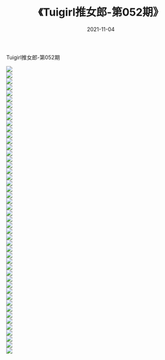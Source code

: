 ﻿---
layout: post
title:  《Tuigirl推女郎-第052期》
date:   2021-11-04
img: http://imgx.orgx.ga/漏D/网络美图/2021/Tuigirl推女郎-第052期/000.jpg
categories: [美女, 清纯, 唯美]
---

Tuigirl推女郎-第052期

  ![](http://imgx.orgx.ga/漏D/网络美图/2021/Tuigirl推女郎-第052期/001.jpg) <br> ![](http://imgx.orgx.ga/漏D/网络美图/2021/Tuigirl推女郎-第052期/002.jpg) <br> ![](http://imgx.orgx.ga/漏D/网络美图/2021/Tuigirl推女郎-第052期/003.jpg) <br> ![](http://imgx.orgx.ga/漏D/网络美图/2021/Tuigirl推女郎-第052期/004.jpg) <br> ![](http://imgx.orgx.ga/漏D/网络美图/2021/Tuigirl推女郎-第052期/005.jpg) <br> ![](http://imgx.orgx.ga/漏D/网络美图/2021/Tuigirl推女郎-第052期/006.jpg) <br> ![](http://imgx.orgx.ga/漏D/网络美图/2021/Tuigirl推女郎-第052期/007.jpg) <br> ![](http://imgx.orgx.ga/漏D/网络美图/2021/Tuigirl推女郎-第052期/008.jpg) <br> ![](http://imgx.orgx.ga/漏D/网络美图/2021/Tuigirl推女郎-第052期/009.jpg) <br> ![](http://imgx.orgx.ga/漏D/网络美图/2021/Tuigirl推女郎-第052期/010.jpg) <br> ![](http://imgx.orgx.ga/漏D/网络美图/2021/Tuigirl推女郎-第052期/011.jpg) <br> ![](http://imgx.orgx.ga/漏D/网络美图/2021/Tuigirl推女郎-第052期/012.jpg) <br> ![](http://imgx.orgx.ga/漏D/网络美图/2021/Tuigirl推女郎-第052期/013.jpg) <br> ![](http://imgx.orgx.ga/漏D/网络美图/2021/Tuigirl推女郎-第052期/014.jpg) <br> ![](http://imgx.orgx.ga/漏D/网络美图/2021/Tuigirl推女郎-第052期/015.jpg) <br> ![](http://imgx.orgx.ga/漏D/网络美图/2021/Tuigirl推女郎-第052期/016.jpg) <br> ![](http://imgx.orgx.ga/漏D/网络美图/2021/Tuigirl推女郎-第052期/017.jpg) <br> ![](http://imgx.orgx.ga/漏D/网络美图/2021/Tuigirl推女郎-第052期/018.jpg) <br> ![](http://imgx.orgx.ga/漏D/网络美图/2021/Tuigirl推女郎-第052期/019.jpg) <br> ![](http://imgx.orgx.ga/漏D/网络美图/2021/Tuigirl推女郎-第052期/020.jpg) <br> ![](http://imgx.orgx.ga/漏D/网络美图/2021/Tuigirl推女郎-第052期/021.jpg) <br> ![](http://imgx.orgx.ga/漏D/网络美图/2021/Tuigirl推女郎-第052期/022.jpg) <br> ![](http://imgx.orgx.ga/漏D/网络美图/2021/Tuigirl推女郎-第052期/023.jpg) <br> ![](http://imgx.orgx.ga/漏D/网络美图/2021/Tuigirl推女郎-第052期/024.jpg) <br> ![](http://imgx.orgx.ga/漏D/网络美图/2021/Tuigirl推女郎-第052期/025.jpg) <br> ![](http://imgx.orgx.ga/漏D/网络美图/2021/Tuigirl推女郎-第052期/026.jpg) <br> ![](http://imgx.orgx.ga/漏D/网络美图/2021/Tuigirl推女郎-第052期/027.jpg) <br> ![](http://imgx.orgx.ga/漏D/网络美图/2021/Tuigirl推女郎-第052期/028.jpg) <br> ![](http://imgx.orgx.ga/漏D/网络美图/2021/Tuigirl推女郎-第052期/029.jpg) <br> ![](http://imgx.orgx.ga/漏D/网络美图/2021/Tuigirl推女郎-第052期/030.jpg) <br> ![](http://imgx.orgx.ga/漏D/网络美图/2021/Tuigirl推女郎-第052期/031.jpg) <br> ![](http://imgx.orgx.ga/漏D/网络美图/2021/Tuigirl推女郎-第052期/032.jpg) <br> ![](http://imgx.orgx.ga/漏D/网络美图/2021/Tuigirl推女郎-第052期/033.jpg) <br> ![](http://imgx.orgx.ga/漏D/网络美图/2021/Tuigirl推女郎-第052期/034.jpg) <br> ![](http://imgx.orgx.ga/漏D/网络美图/2021/Tuigirl推女郎-第052期/035.jpg) <br> ![](http://imgx.orgx.ga/漏D/网络美图/2021/Tuigirl推女郎-第052期/036.jpg) <br> ![](http://imgx.orgx.ga/漏D/网络美图/2021/Tuigirl推女郎-第052期/037.jpg) <br> ![](http://imgx.orgx.ga/漏D/网络美图/2021/Tuigirl推女郎-第052期/038.jpg) <br> ![](http://imgx.orgx.ga/漏D/网络美图/2021/Tuigirl推女郎-第052期/039.jpg) <br> ![](http://imgx.orgx.ga/漏D/网络美图/2021/Tuigirl推女郎-第052期/040.jpg) <br> ![](http://imgx.orgx.ga/漏D/网络美图/2021/Tuigirl推女郎-第052期/041.jpg) <br> ![](http://imgx.orgx.ga/漏D/网络美图/2021/Tuigirl推女郎-第052期/042.jpg) <br> ![](http://imgx.orgx.ga/漏D/网络美图/2021/Tuigirl推女郎-第052期/043.jpg) <br> ![](http://imgx.orgx.ga/漏D/网络美图/2021/Tuigirl推女郎-第052期/044.jpg) <br> ![](http://imgx.orgx.ga/漏D/网络美图/2021/Tuigirl推女郎-第052期/045.jpg) <br> ![](http://imgx.orgx.ga/漏D/网络美图/2021/Tuigirl推女郎-第052期/046.jpg) <br> ![](http://imgx.orgx.ga/漏D/网络美图/2021/Tuigirl推女郎-第052期/047.jpg) <br> ![](http://imgx.orgx.ga/漏D/网络美图/2021/Tuigirl推女郎-第052期/048.jpg) <br>